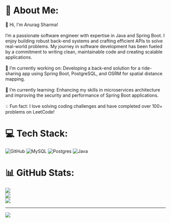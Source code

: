 
# 💫 About Me:
👋 Hi, I'm Anurag Sharma!<br><br>I’m a passionate software engineer with expertise in Java and Spring Boot. I enjoy building robust back-end systems and crafting efficient APIs to solve real-world problems. My journey in software development has been fueled by a commitment to writing clean, maintainable code and creating scalable applications.<br><br>💼 I’m currently working on: Developing a back-end solution for a ride-sharing app using Spring Boot, PostgreSQL, and OSRM for spatial distance mapping.<br><br>🌱 I’m currently learning: Enhancing my skills in microservices architecture and improving the security and performance of Spring Boot applications.<br><br>💡 Fun fact: I love solving coding challenges and have completed over 100+ problems on LeetCode!


# 💻 Tech Stack:
![GitHub](https://img.shields.io/badge/github-%23121011.svg?style=for-the-badge&logo=github&logoColor=white) ![MySQL](https://img.shields.io/badge/mysql-4479A1.svg?style=for-the-badge&logo=mysql&logoColor=white) ![Postgres](https://img.shields.io/badge/postgres-%23316192.svg?style=for-the-badge&logo=postgresql&logoColor=white) ![Java](https://img.shields.io/badge/java-%23ED8B00.svg?style=for-the-badge&logo=openjdk&logoColor=white)
# 📊 GitHub Stats:
![](https://github-readme-stats.vercel.app/api?username=AnuragSh2003&theme=dark&hide_border=false&include_all_commits=true&count_private=true)<br/>
![](https://github-readme-streak-stats.herokuapp.com/?user=AnuragSh2003&theme=dark&hide_border=false)<br/>
![](https://github-readme-stats.vercel.app/api/top-langs/?username=AnuragSh2003&theme=dark&hide_border=false&include_all_commits=true&count_private=true&layout=compact)

---
[![](https://visitcount.itsvg.in/api?id=AnuragSh2003&icon=0&color=0)](https://visitcount.itsvg.in)

<!-- Proudly created with GPRM ( https://gprm.itsvg.in ) -->
